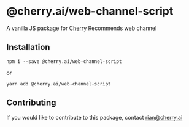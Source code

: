 # @cherry.ai/web-channel-script

A vanilla JS package for [Cherry](https://cherry.ai) Recommends web channel

## Installation

```
npm i --save @cherry.ai/web-channel-script
```

or

```
yarn add @cherry.ai/web-channel-script
```

## Contributing

If you would like to contribute to this package, contact rian@cherry.ai
